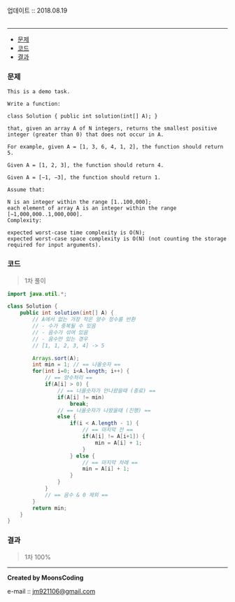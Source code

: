 
<div class="pull-right">  업데이트 :: 2018.08.19 </div><br>

---

<!-- @import "[TOC]" {cmd="toc" depthFrom=1 depthTo=6 orderedList=false} -->
<!-- code_chunk_output -->

* [문제](#문제)
* [코드](#코드)
* [결과](#결과)

<!-- /code_chunk_output -->

### 문제

```
This is a demo task.

Write a function:

class Solution { public int solution(int[] A); }

that, given an array A of N integers, returns the smallest positive integer (greater than 0) that does not occur in A.

For example, given A = [1, 3, 6, 4, 1, 2], the function should return 5.

Given A = [1, 2, 3], the function should return 4.

Given A = [−1, −3], the function should return 1.

Assume that:

N is an integer within the range [1..100,000];
each element of array A is an integer within the range [−1,000,000..1,000,000].
Complexity:

expected worst-case time complexity is O(N);
expected worst-case space complexity is O(N) (not counting the storage required for input arguments).
```


### 코드

> 1차 풀이

```java
import java.util.*;

class Solution {
    public int solution(int[] A) {
        // A에서 없는 가장 작은 양수 정수를 반환
        // - 수가 중복될 수 있음
        // - 음수가 섞여 있음
        // - 음수만 있는 경우
        // [1, 1, 2, 3, 4] -> 5

        Arrays.sort(A);
        int min = 1; // == 나올숫자 ==
        for(int i=0; i<A.length; i++) {
            // == 양수처리 ==
            if(A[i] > 0) {
                // == 나올숫자가 안나왔을때 (종료) ==
                if(A[i] != min)
                    break;
                // == 나올숫자가 나왔을때 (진행) ==
                else {
                    if(i < A.length - 1) {
                        // == 마지막 전 ==
                        if(A[i] != A[i+1]) {
                            min = A[i] + 1;
                        }
                    } else {
                        // == 마지막 차례 ==
                        min = A[i] + 1;
                    }
                }   
            }
            // == 음수 & 0 제외 ==
        }
        return min;
    }
}
```



### 결과

> 1차 100%


---

**Created by MoonsCoding**

e-mail :: jm921106@gmail.com
